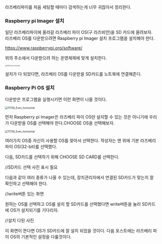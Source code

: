 라즈베리파이를 처음 세팅할 때마다 검색하는게 너무 귀찮아서 정리한다.

### Raspberry pi Imager 설치

일단 라즈베리파이에 올라갈 라즈베리 파이 OS(구 라즈비안)을 SD 카드에 올려보자. 라즈베리 OS를 다운받으려면 Raspberry pi Imager 설치 프로그램을 설치해야 한다.

<https://www.raspberrypi.org/software/>

위의 주소에서 다운받으려 하는 운영체제에 맞게 설치한다.

<img src="https://user-images.githubusercontent.com/68053199/139038738-5faf3800-e37f-4ffa-a4d0-7a64a71c107c.png" alt="11726_Even_horizontal" style="zoom:30%;" />



설치가 다 되었다면, 라즈베리 OS를 다운받을 SD카드를 노트북에 연결해준다.

### Raspberry Pi OS 설치

다운받은 프로그램을 실행시키면 이런 화면이 나올 것이다.

<img src="https://user-images.githubusercontent.com/68053199/139038807-e5d4d90f-2f54-4e7e-b4bf-eda7f646eef7.png" alt="11726_Even_horizontal" style="zoom:60%;" />

먼저 Raspberry pi Imager은 라즈베리 파이 OS만 설치할 수 있는 것은 아니기에 우리가 다운받을 OS를 선택해야 한다.CHOOSE OS을 선택해보자.

<img src="https://user-images.githubusercontent.com/68053199/139038423-646d4c3e-6ab9-4b2a-9d90-101df4a3e8e3.png" alt="11726_Even_horizontal" style="zoom:60%;" />

여러가지 OS중 자신이 사용할 OS를 찾아서 선택한다. 작성자는 맨 위에 기본 라즈베리 파이 OS(32-bit)를 선택했다. 

다음, SD카드를 선택하기 위해 CHOOSE SD CARD를 선택한다.

//SD카드 선택 사진 표시 필요

다음과 같이 여러 종류가 나올 수 있는데, 장치관리자에서 연결된 SD카드가 맞는지 잘 확인하고 선택해야 한다.

//write버튼 있는 화면 

원하는 OS를 선택하고 OS를 설치 할 SD카드를 선택했다면 write버튼을 눌러 SD카드에 OS가 설치되기를 기다리자.

//설치 다된 사진

이 화면이 뜬다면 OS가 SD카드에 잘 설치 되었을 것이다. 다음 포스트에는 라즈베리 파이 OS의 기본적인 설정을 다룰것이다. 